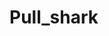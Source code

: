 # Pull_shark
  
        
      
             
        
      
         
       
          
    
     
   
  
